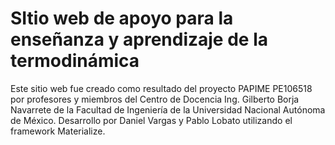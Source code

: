 # SItio web de apoyo para la enseñanza y aprendizaje de la termodinámica
Este sitio web fue creado como resultado del proyecto PAPIME PE106518 por profesores y miembros del Centro de Docencia Ing. Gilberto Borja Navarrete de la Facultad de Ingeniería de la Universidad Nacional Autónoma de México. 
Desarrollo por Daniel Vargas y Pablo Lobato utilizando el framework Materialize.
